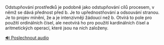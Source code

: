 <speak>
<prosody rate="95%">
<emphasis level="strong">Odstupňování prostředků je podobně jako odstupňování cílů procesem, v němž se dává přednost před b.</emphasis> <break time="500ms"/> <emphasis level="moderate">Je to upřednostňování a odsouvání stranou.</emphasis> <break time="400ms"/> <prosody rate="90%"><emphasis level="moderate">Je to projev mínění, že a je intenzivněji žádoucí než b.</emphasis> <break time="500ms"/> <emphasis level="strong">Otvírá to pole pro použití ordinálních čísel, ale neotvírá ho pro použití kardinálních čísel a aritmetických operací, které jsou na nich založeny.</emphasis></prosody>
</prosody>

[🔊 Poslechnout audio](/data/7-paragraphs/audio/chapter_42/para_013-Odstupovn-prostedk-je-podobn-jako-odstupov.mp3)
</speak> 